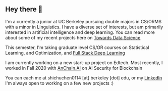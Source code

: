## Hey there 👋

I'm a currently a junior at UC Berkeley pursuing double majors in CS/ORMS with a minor in Linguistics. I have a diverse set of interests, but am primarily interested in artificial intelligence and deep learning. You can read more about some of my recent projects here on [Towards Data Science](https://towardsdatascience.com/adversarially-trained-classifiers-for-generalizable-real-world-applications-92dbcb24f7f3)

This semester, I'm taking graduate level CS/OR courses on Statistical Learning, and Optimization, and [Full Stack Deep Learning](https://fullstackdeeplearning.com/)

I am currently working on a new start-up project on Edtech. Most recently, I worked in Fall 2020 with [AnChain.AI](https://www.anchain.ai/) on AI Security for Blockchain

You can each me at shichuchen0114 [at] berkeley [dot] edu, or my [LinkedIn](https://www.linkedin.com/in/aschen0114/) I'm always open to working on a few new projects :)
